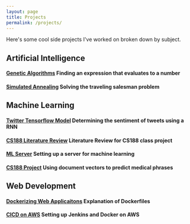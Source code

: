 ```yaml
---
layout: page
title: Projects
permalink: /projects/
---
```


Here's some cool side projects I've worked on broken down by subject.

## Artificial Intelligence 
#### [Genetic Algorithms](\Genetic-Algorithm) Finding an expression that evaluates to a number
#### [Simulated Annealing](\Simulated-Annealing) Solving the traveling salesman problem


## Machine Learning
#### [Twitter Tensorflow Model](\Twitter-Tensorflow-Model) Determining the sentiment of tweets using a RNN
#### [CS188 Literature Review](\CS188-Literature-Review) Literature Review for CS188 class project
#### [ML Server](\ML-Server) Setting up a server for machine learning
#### [CS188 Project](\CS188-Project) Using document vectors to predict medical phrases


## Web Development
#### [Dockerizing Web Applicaitons](\Dockerizing-Web-Applications) Explanation of Dockerfiles
#### [CICD on AWS](\CICD-on-AWS) Setting up Jenkins and Docker on AWS

